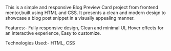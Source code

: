 This is a simple and responsive Blog Preview Card project from frontend mentor,built using HTML and CSS. It presents a clean and modern design to showcase a blog post snippet in a visually appealing manner.

Features:-
Fully responsive design,
Clean and minimal UI,
Hover effects for an interactive experience,
Easy to customize.

Technologies Used:-
HTML,
CSS
